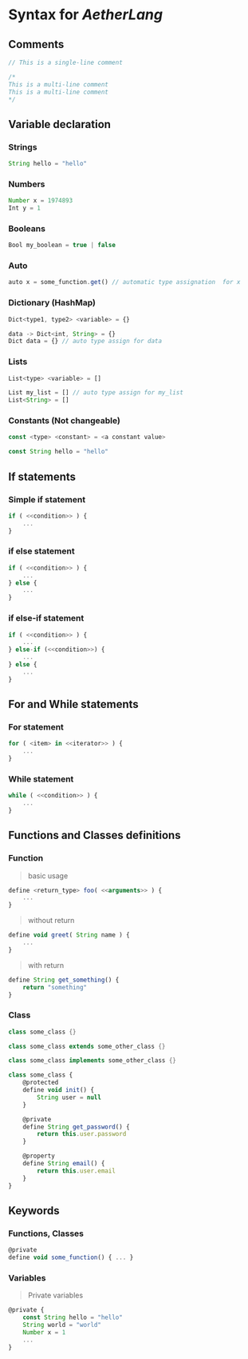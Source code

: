 # Syntax for *AetherLang*

## Comments

```js
// This is a single-line comment

/*
This is a multi-line comment
This is a multi-line comment
*/
```

## Variable declaration

### Strings

```js
String hello = "hello"
```

### Numbers

```js
Number x = 1974893
Int y = 1
```

### Booleans

```js
Bool my_boolean = true | false
```

### Auto

```js
auto x = some_function.get() // automatic type assignation  for x
```

### Dictionary (HashMap)

```js
Dict<type1, type2> <variable> = {}

data -> Dict<int, String> = {}
Dict data = {} // auto type assign for data
```

### Lists

```js
List<type> <variable> = []

List my_list = [] // auto type assign for my_list
List<String> = []
```

### Constants (Not changeable)

```js
const <type> <constant> = <a constant value>

const String hello = "hello"
```

## If statements

### Simple if statement

```js
if ( <<condition>> ) {
    ...
}
```

### if else statement

```js
if ( <<condition>> ) {
    ...
} else {
    ...
}
```

### if else-if statement

````js
if ( <<condition>> ) {
    ...
} else-if (<<condition>>) {
    ...
} else {
    ...
}
````

## For and While statements

### For statement

```js
for ( <item> in <<iterator>> ) {
    ...
}
```

### While statement

```js
while ( <<condition>> ) {
    ...
}
```

## Functions and Classes definitions

### Function

> basic usage

```js
define <return_type> foo( <<arguments>> ) {
    ...
}
```

> without return

```js
define void greet( String name ) {
    ...
}
```

> with return

```js
define String get_something() {
    return "something"
}
```

### Class

```java
class some_class {}

class some_class extends some_other_class {}

class some_class implements some_other_class {}
```

```js
class some_class {
    @protected
    define void init() {
        String user = null
    }

    @private
    define String get_password() {
        return this.user.password
    }

    @property
    define String email() {
        return this.user.email
    }
}
```

## Keywords

### Functions, Classes

```js
@private
define void some_function() { ... }
```

### Variables

> Private variables

```js
@private {
    const String hello = "hello"
    String world = "world"
    Number x = 1
    ...
}
```
